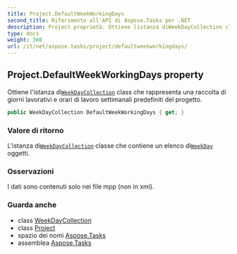 ```yaml
---
title: Project.DefaultWeekWorkingDays
second_title: Riferimento all'API di Aspose.Tasks per .NET
description: Project proprietà. Ottiene listanza diWeekDayCollection class che rappresenta una raccolta di giorni lavorativi e orari di lavoro settimanali predefiniti del progetto.
type: docs
weight: 360
url: /it/net/aspose.tasks/project/defaultweekworkingdays/
---
```

## Project.DefaultWeekWorkingDays property

Ottiene l'istanza di[`WeekDayCollection`](../../weekdaycollection/) class che rappresenta una raccolta di giorni lavorativi e orari di lavoro settimanali predefiniti del progetto.

```csharp
public WeekDayCollection DefaultWeekWorkingDays { get; }
```

### Valore di ritorno

L'istanza di[`WeekDayCollection`](../../weekdaycollection/) classe che contiene un elenco di[`WeekDay`](../../weekday/) oggetti.

### Osservazioni

I dati sono contenuti solo nei file mpp (non in xml).

### Guarda anche

* class [WeekDayCollection](../../weekdaycollection/)
* class [Project](../)
* spazio dei nomi [Aspose.Tasks](../../project/)
* assemblea [Aspose.Tasks](../../../)


